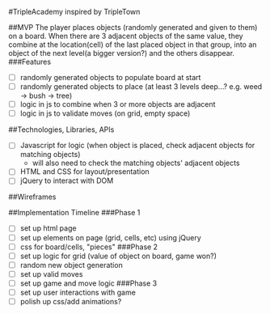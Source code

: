 #TripleAcademy
inspired by TripleTown

##MVP
The player places objects (randomly generated and given to them) on a board.
When there are 3 adjacent objects of the same value, they combine at the
location(cell) of the last placed object in that group, into an object of the next
level(a bigger version?) and the others disappear.
###Features
- [ ] randomly generated objects to populate board at start
- [ ] randomly generated objects to place (at least 3 levels deep...? e.g. weed -> bush -> tree)
- [ ] logic in js to combine when 3 or more objects are adjacent
- [ ] logic in js to validate moves (on grid, empty space)

##Technologies, Libraries, APIs
- [ ] Javascript for logic (when object is placed, check adjacent objects for matching objects)
  - will also need to check the matching objects' adjacent objects
- [ ] HTML and CSS for layout/presentation
- [ ] jQuery to interact with DOM

##Wireframes

##Implementation Timeline
###Phase 1
- [ ] set up html page
- [ ] set up elements on page (grid, cells, etc) using jQuery
- [ ] css for board/cells, "pieces"
###Phase 2
- [ ] set up logic for grid (value of object on board, game won?)
- [ ] random new object generation
- [ ] set up valid moves
- [ ] set up game and move logic
###Phase 3
- [ ] set up user interactions with game
- [ ] polish up css/add animations?
